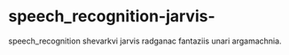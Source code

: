 # speech_recognition-jarvis-
speech_recognition shevarkvi jarvis radganac fantaziis unari argamachnia.

